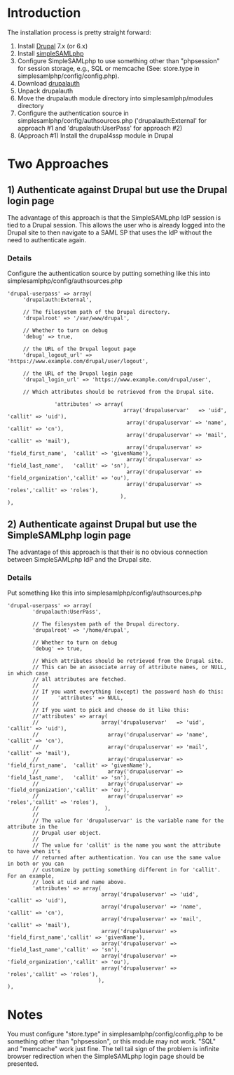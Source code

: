 # Introduction #

The installation process is pretty straight forward:
  1. Install [Drupal](http://drupal.org) 7.x (or 6.x)
  1. Install [simpleSAMLphp](http://simplesamlphp.org)
  1. Configure SimpleSAMLphp to use something other than "phpsession" for session storage, e.g., SQL or memcache (See: store.type in simplesamlphp/config/config.php).
  1. Download [drupalauth](http://code.google.com/p/drupalauth/)
  1. Unpack drupalauth
  1. Move the drupalauth module directory into simplesamlphp/modules directory
  1. Configure the authentication source in simplesamlphp/config/authsources.php ('drupalauth:External' for approach #1 and 'drupalauth:UserPass' for approach #2)
  1. (Approach #1) Install the drupal4ssp module in Drupal


# Two Approaches #

## 1) Authenticate against Drupal but use the Drupal login page ##

The advantage of this approach is that the SimpleSAMLphp IdP session is tied to a Drupal session. This allows the user who is already logged into the Drupal site to then navigate to a SAML SP that uses the IdP without the need to authenticate again.

### Details ###

Configure the authentication source by putting something like this into simplesamlphp/config/authsources.php

```
'drupal-userpass' => array(
     'drupalauth:External',
 
     // The filesystem path of the Drupal directory.
     'drupalroot' => '/var/www/drupal',
 
     // Whether to turn on debug
     'debug' => true,
 
     // the URL of the Drupal logout page
     'drupal_logout_url' => 'https://www.example.com/drupal/user/logout',
 
     // the URL of the Drupal login page
     'drupal_login_url' => 'https://www.example.com/drupal/user',
 
     // Which attributes should be retrieved from the Drupal site.
 
               'attributes' => array(
                                     array('drupaluservar'   => 'uid',  'callit' => 'uid'),
                                      array('drupaluservar' => 'name', 'callit' => 'cn'),
                                      array('drupaluservar' => 'mail', 'callit' => 'mail'),
                                      array('drupaluservar' => 'field_first_name',  'callit' => 'givenName'),
                                      array('drupaluservar' => 'field_last_name',   'callit' => 'sn'),
                                      array('drupaluservar' => 'field_organization','callit' => 'ou'),
                                      array('drupaluservar' => 'roles','callit' => 'roles'),
                                    ),
),
```

## 2) Authenticate against Drupal but use the SimpleSAMLphp login page ##

The advantage of this approach is that their is no obvious connection between SimpleSAMLphp IdP and the Drupal site.

### Details ###

Put something like this into simplesamlphp/config/authsources.php

```
'drupal-userpass' => array(
        'drupalauth:UserPass',

        // The filesystem path of the Drupal directory.
        'drupalroot' => '/home/drupal',            

        // Whether to turn on debug
        'debug' => true,

        // Which attributes should be retrieved from the Drupal site.
        // This can be an associate array of attribute names, or NULL, in which case
        // all attributes are fetched.
        //
        // If you want everything (except) the password hash do this:
        //      'attributes' => NULL,
        //
        // If you want to pick and choose do it like this:
        //'attributes' => array(
        //                    array('drupaluservar'   => 'uid',  'callit' => 'uid'),
        //                      array('drupaluservar' => 'name', 'callit' => 'cn'),
        //                      array('drupaluservar' => 'mail', 'callit' => 'mail'),
        //                      array('drupaluservar' => 'field_first_name',  'callit' => 'givenName'),
        //                      array('drupaluservar' => 'field_last_name',   'callit' => 'sn'),
        //                      array('drupaluservar' => 'field_organization','callit' => 'ou'),
        //                      array('drupaluservar' => 'roles','callit' => 'roles'),
        //                     ),
        //
        // The value for 'drupaluservar' is the variable name for the attribute in the
        // Drupal user object.
        //
        // The value for 'callit' is the name you want the attribute to have when it's
        // returned after authentication. You can use the same value in both or you can
        // customize by putting something different in for 'callit'. For an example,
        // look at uid and name above.
        'attributes' => array(
                              array('drupaluservar' => 'uid',  'callit' => 'uid'),
                              array('drupaluservar' => 'name', 'callit' => 'cn'),
                              array('drupaluservar' => 'mail', 'callit' => 'mail'),
                              array('drupaluservar' => 'field_first_name','callit' => 'givenName'),
                              array('drupaluservar' => 'field_last_name','callit' => 'sn'),
                              array('drupaluservar' => 'field_organization','callit' => 'ou'),
                              array('drupaluservar' => 'roles','callit' => 'roles'),
                             ),
),
```

# Notes #

You must configure "store.type" in simplesamlphp/config/config.php to be something other than "phpsession", or this module may not work. "SQL" and "memcache" work just fine. The tell tail sign of the problem is infinite browser redirection when the SimpleSAMLphp login page should be presented.